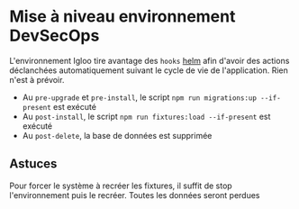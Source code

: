 # Mise à niveau environnement DevSecOps

L'environnement Igloo tire avantage des `hooks` [helm](https://helm.sh) afin d'avoir des actions déclanchées automatiquement suivant le cycle de vie de l'application. Rien n'est à prévoir.

- Au `pre-upgrade` et `pre-install`, le script `npm run migrations:up --if-present` est exécuté
- Au `post-install`, le script `npm run fixtures:load --if-present` est exécuté
- Au `post-delete`, la base de données est supprimée

## Astuces

Pour forcer le système à recréer les fixtures, il suffit de stop l'environnement puis le recréer. Toutes les données seront perdues